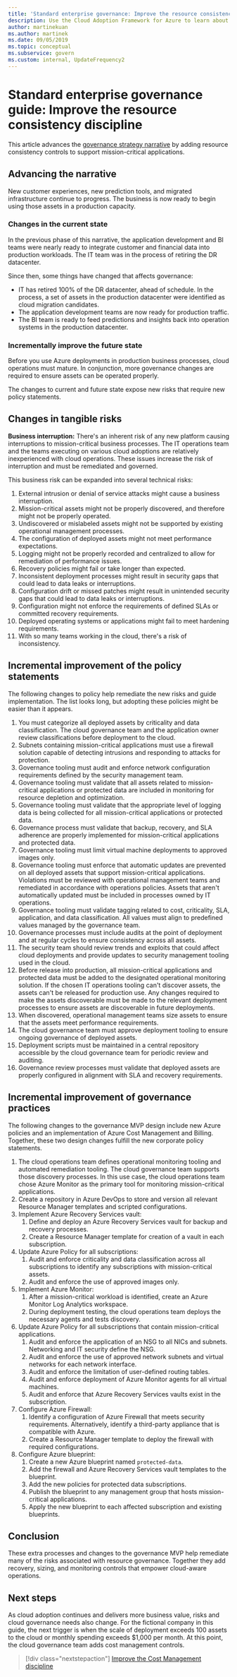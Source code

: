 ```yaml
---
title: 'Standard enterprise governance: Improve the resource consistency discipline'
description: Use the Cloud Adoption Framework for Azure to learn about improving governance baseline and adding recovery, sizing, and monitoring controls to remediate risks.
author: martinekuan
ms.author: martinek
ms.date: 09/05/2019
ms.topic: conceptual
ms.subservice: govern
ms.custom: internal, UpdateFrequency2
---
```


# Standard enterprise governance guide: Improve the resource consistency discipline

This article advances the [governance strategy narrative](./narrative.md) by adding resource consistency controls to support mission-critical applications.

## Advancing the narrative

New customer experiences, new prediction tools, and migrated infrastructure continue to progress. The business is now ready to begin using those assets in a production capacity.

### Changes in the current state

In the previous phase of this narrative, the application development and BI teams were nearly ready to integrate customer and financial data into production workloads. The IT team was in the process of retiring the DR datacenter.

Since then, some things have changed that affects governance:

- IT has retired 100% of the DR datacenter, ahead of schedule. In the process, a set of assets in the production datacenter were identified as cloud migration candidates.
- The application development teams are now ready for production traffic.
- The BI team is ready to feed predictions and insights back into operation systems in the production datacenter.

### Incrementally improve the future state

Before you use Azure deployments in production business processes, cloud operations must mature. In conjunction, more governance changes are required to ensure assets can be operated properly.

The changes to current and future state expose new risks that require new policy statements.

## Changes in tangible risks

**Business interruption:** There's an inherent risk of any new platform causing interruptions to mission-critical business processes. The IT operations team and the teams executing on various cloud adoptions are relatively inexperienced with cloud operations. These issues increase the risk of interruption and must be remediated and governed.

This business risk can be expanded into several technical risks:

1. External intrusion or denial of service attacks might cause a business interruption.
1. Mission-critical assets might not be properly discovered, and therefore might not be properly operated.
1. Undiscovered or mislabeled assets might not be supported by existing operational management processes.
1. The configuration of deployed assets might not meet performance expectations.
1. Logging might not be properly recorded and centralized to allow for remediation of performance issues.
1. Recovery policies might fail or take longer than expected.
1. Inconsistent deployment processes might result in security gaps that could lead to data leaks or interruptions.
1. Configuration drift or missed patches might result in unintended security gaps that could lead to data leaks or interruptions.
1. Configuration might not enforce the requirements of defined SLAs or committed recovery requirements.
1. Deployed operating systems or applications might fail to meet hardening requirements.
1. With so many teams working in the cloud, there's a risk of inconsistency.

## Incremental improvement of the policy statements

The following changes to policy help remediate the new risks and guide implementation. The list looks long, but adopting these policies might be easier than it appears.

1. You must categorize all deployed assets by criticality and data classification. The cloud governance team and the application owner review classifications before deployment to the cloud.
1. Subnets containing mission-critical applications must use a firewall solution capable of detecting intrusions and responding to attacks for protection.
1. Governance tooling must audit and enforce network configuration requirements defined by the security management team.
1. Governance tooling must validate that all assets related to mission-critical applications or protected data are included in monitoring for resource depletion and optimization.
1. Governance tooling must validate that the appropriate level of logging data is being collected for all mission-critical applications or protected data.
1. Governance process must validate that backup, recovery, and SLA adherence are properly implemented for mission-critical applications and protected data.
1. Governance tooling must limit virtual machine deployments to approved images only.
1. Governance tooling must enforce that automatic updates are prevented on all deployed assets that support mission-critical applications. Violations must be reviewed with operational management teams and remediated in accordance with operations policies. Assets that aren't automatically updated must be included in processes owned by IT operations.
1. Governance tooling must validate tagging related to cost, criticality, SLA, application, and data classification. All values must align to predefined values managed by the governance team.
1. Governance processes must include audits at the point of deployment and at regular cycles to ensure consistency across all assets.
1. The security team should review trends and exploits that could affect cloud deployments and provide updates to security management tooling used in the cloud.
1. Before release into production, all mission-critical applications and protected data must be added to the designated operational monitoring solution. If the chosen IT operations tooling can't discover assets, the assets can't be released for production use. Any changes required to make the assets discoverable must be made to the relevant deployment processes to ensure assets are discoverable in future deployments.
1. When discovered, operational management teams size assets to ensure that the assets meet performance requirements.
1. The cloud governance team must approve deployment tooling to ensure ongoing governance of deployed assets.
1. Deployment scripts must be maintained in a central repository accessible by the cloud governance team for periodic review and auditing.
1. Governance review processes must validate that deployed assets are properly configured in alignment with SLA and recovery requirements.

## Incremental improvement of governance practices

The following changes to the governance MVP design include new Azure policies and an implementation of Azure Cost Management and Billing. Together, these two design changes fulfill the new corporate policy statements.

1. The cloud operations team defines operational monitoring tooling and automated remediation tooling. The cloud governance team supports those discovery processes. In this use case, the cloud operations team chose Azure Monitor as the primary tool for monitoring mission-critical applications.
2. Create a repository in Azure DevOps to store and version all relevant Resource Manager templates and scripted configurations.
3. Implement Azure Recovery Services vault:
    1. Define and deploy an Azure Recovery Services vault for backup and recovery processes.
    2. Create a Resource Manager template for creation of a vault in each subscription.
4. Update Azure Policy for all subscriptions:
    1. Audit and enforce criticality and data classification across all subscriptions to identify any subscriptions with mission-critical assets.
    2. Audit and enforce the use of approved images only.
5. Implement Azure Monitor:
    1. After a mission-critical workload is identified, create an Azure Monitor Log Analytics workspace.
    2. During deployment testing, the cloud operations team deploys the necessary agents and tests discovery.
6. Update Azure Policy for all subscriptions that contain mission-critical applications.
    1. Audit and enforce the application of an NSG to all NICs and subnets. Networking and IT security define the NSG.
    2. Audit and enforce the use of approved network subnets and virtual networks for each network interface.
    3. Audit and enforce the limitation of user-defined routing tables.
    4. Audit and enforce deployment of Azure Monitor agents for all virtual machines.
    5. Audit and enforce that Azure Recovery Services vaults exist in the subscription.
7. Configure Azure Firewall:
    1. Identify a configuration of Azure Firewall that meets security requirements. Alternatively, identify a third-party appliance that is compatible with Azure.
    1. Create a Resource Manager template to deploy the firewall with required configurations.
8. Configure Azure blueprint:
    1. Create a new Azure blueprint named `protected-data`.
    2. Add the firewall and Azure Recovery Services vault templates to the blueprint.
    3. Add the new policies for protected data subscriptions.
    4. Publish the blueprint to any management group that hosts mission-critical applications.
    5. Apply the new blueprint to each affected subscription and existing blueprints.

## Conclusion

These extra processes and changes to the governance MVP help remediate many of the risks associated with resource governance. Together they add recovery, sizing, and monitoring controls that empower cloud-aware operations.

## Next steps

As cloud adoption continues and delivers more business value, risks and cloud governance needs also change. For the fictional company in this guide, the next trigger is when the scale of deployment exceeds 100 assets to the cloud or monthly spending exceeds $1,000 per month. At this point, the cloud governance team adds cost management controls.

> [!div class="nextstepaction"]
> [Improve the Cost Management discipline](./cost-management-improvement.md)
